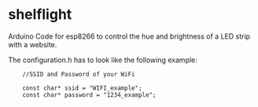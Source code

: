 # shelflight
Arduino Code for esp8266 to control the hue and brightness of a LED strip with a website.

The configuration.h has to look like the following example:

        //SSID and Password of your WiFi 
        
        const char* ssid = "WIFI_example";
        const char* password = "1234_example";
